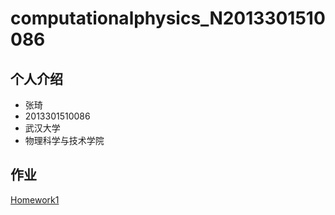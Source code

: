 # computationalphysics_N2013301510086
## 个人介绍
- 张琦
- 2013301510086
- 武汉大学
- 物理科学与技术学院

## 作业
[Homework1](https://github.com/newton2ndlaw/computationalphysics_2013301510086/blob/master/README.md)
